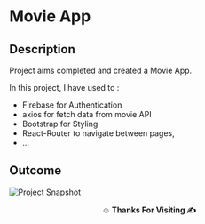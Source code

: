 # Movie App

## Description

Project aims completed and created a Movie App.

In this project, I have used to :

- Firebase for Authentication
- axios for fetch data from movie API
- Bootstrap for Styling
- React-Router to navigate between pages,
- ...

## Outcome

![Project Snapshot](Movie-App.gif)

**<p align="center">&#9786; Thanks For Visiting &#9997;</p>**
